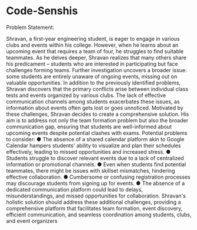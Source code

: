 # Code-Senshis


Problem Statement:

Shravan, a first-year engineering student, is eager to engage in various clubs and events within
his college. However, when he learns about an upcoming event that requires a team of four, he
struggles to find suitable teammates. As he delves deeper, Shravan realizes that many others
share his predicament – students who are interested in participating but face challenges forming
teams.
Further investigation uncovers a broader issue: some students are entirely unaware of ongoing
events, missing out on valuable opportunities. In addition to the previously identified problems,
Shravan discovers that the primary conflicts arise between individual class tests and events
organized by various clubs. The lack of effective communication channels among students
exacerbates these issues, as information about events often gets lost or goes unnoticed.
Motivated by these challenges, Shravan decides to create a comprehensive solution. His aim is
to address not only the team formation problem but also the broader communication gap,
ensuring that students are well-informed about upcoming events despite potential clashes with
exams.
Potential problems to consider:
● The absence of a shared calendar platform akin to Google Calendar hampers students'
ability to visualize and plan their schedules effectively, leading to missed opportunities
and increased stress.
● Students struggle to discover relevant events due to a lack of centralized information or
promotional channels.
● Even when students find potential teammates, there might be issues with skillset
mismatches, hindering effective collaboration.
● Cumbersome or confusing registration processes may discourage students from signing
up for events.
● The absence of a dedicated communication platform could lead to delays,
misunderstandings, and missed opportunities for collaboration.
Shravan's holistic solution should address these additional challenges, providing a
comprehensive platform that facilitates team formation, event discovery, efficient
communication, and seamless coordination among students, clubs, and event organizers